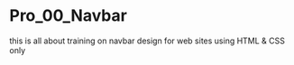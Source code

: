 # Pro_00_Navbar
this is all about training on navbar design for web sites using HTML &amp; CSS only 
